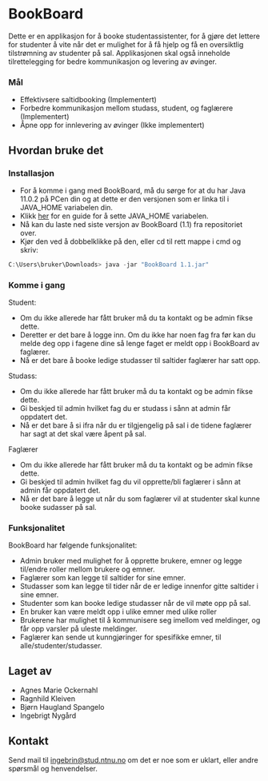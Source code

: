 # BookBoard

Dette er en applikasjon for å booke studentassistenter, for å gjøre det lettere for studenter å vite når det er mulighet for å få hjelp og få en oversiktlig tilstrømning av studenter på sal.
Applikasjonen skal også inneholde tilrettelegging for bedre kommunikasjon og levering av øvinger.

### Mål

* Effektivsere saltidbooking (Implementert)
* Forbedre kommunikasjon mellom studass, student, og faglærere (Implementert)
* Åpne opp for innlevering av øvinger (Ikke implementert)


## Hvordan bruke det

### Installasjon

* For å komme i gang med BookBoard, må du sørge for at du har Java 11.0.2 på PCen din og at dette er den versjonen som er linka til i JAVA_HOME variabelen din. 
* Klikk [her](https://confluence.atlassian.com/doc/setting-the-java_home-variable-in-windows-8895.html) for en guide for å sette JAVA_HOME variabelen.
* Nå kan du laste ned siste versjon av BookBoard (1.1) fra repositoriet over.
* Kjør den ved å dobbelklikke på den, eller cd til rett mappe i cmd og skriv:
```java
C:\Users\bruker\Downloads> java -jar "BookBoard 1.1.jar"
```

### Komme i gang
Student:
* Om du ikke allerede har fått bruker må du ta kontakt og be admin fikse dette.
* Deretter er det bare å logge inn. Om du ikke har noen fag fra før kan du melde deg opp i fagene dine så lenge faget er meldt opp i BookBoard av faglærer.
* Nå er det bare å booke ledige studasser til saltider faglærer har satt opp.

Studass:
* Om du ikke allerede har fått bruker må du ta kontakt og be admin fikse dette.
* Gi beskjed til admin hvilket fag du er studass i sånn at admin får oppdatert det.
* Nå er det bare å si ifra når du er tilgjengelig på sal i de tidene faglærer har sagt at det skal være åpent på sal.

Faglærer
* Om du ikke allerede har fått bruker må du ta kontakt og be admin fikse dette.
* Gi beskjed til admin hvilket fag du vil opprette/bli faglærer i sånn at admin får oppdatert det.
* Nå er det bare å legge ut når du som faglærer vil at studenter skal kunne booke sudasser på sal.

### Funksjonalitet

BookBoard har følgende funksjonalitet:
* Admin bruker med mulighet for å opprette brukere, emner og legge til/endre roller mellom brukere og emner.
* Faglærer som kan legge til saltider for sine emner.
* Studasser som kan legge til tider når de er ledige innenfor gitte saltider i sine emner.
* Studenter som kan booke ledige studasser når de vil møte opp på sal.
* En bruker kan være meldt opp i ulike emner med ulike roller
* Brukerene har mulighet til å kommunisere seg imellom ved meldinger, og får opp varsler på uleste meldinger.
* Faglærer kan sende ut kunngjøringer for spesifikke emner, til alle/studenter/studasser.

## Laget av

* Agnes Marie Ockernahl
* Ragnhild Kleiven
* Bjørn Haugland Spangelo
* Ingebrigt Nygård


## Kontakt

Send mail til ingebrin@stud.ntnu.no om det er noe som er uklart, eller andre spørsmål og henvendelser.

